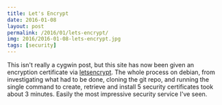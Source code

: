 ```yaml
---
title: Let's Encrypt
date: 2016-01-08
layout: post
permalink: /2016/01/lets-encrypt/
img: 2016/2016-01-08-lets-encrypt.jpg
tags: [security]
---
```

This isn't really a cygwin post, but this site has now been given an encryption certificate via [letsencrypt](https://letsencrypt.org/howitworks/). The whole process on debian, from investigating what had to be done, cloning the git repo, and running the single command to create, retrieve and install 5 security certificates took about 3 minutes. Easily the most impressive security service I've seen.